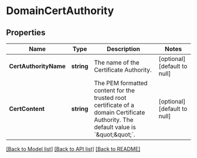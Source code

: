 # DomainCertAuthority

## Properties
Name | Type | Description | Notes
------------ | ------------- | ------------- | -------------
**CertAuthorityName** | **string** | The name of the Certificate Authority. | [optional] [default to null]
**CertContent** | **string** | The PEM formatted content for the trusted root certificate of a domain Certificate Authority. The default value is &#x60;\&quot;\&quot;&#x60;. | [optional] [default to null]

[[Back to Model list]](../README.md#documentation-for-models) [[Back to API list]](../README.md#documentation-for-api-endpoints) [[Back to README]](../README.md)

